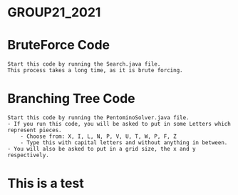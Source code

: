 # GROUP21_2021

# BruteForce Code
    Start this code by running the Search.java file.
    This process takes a long time, as it is brute forcing.

# Branching Tree Code
    Start this code by running the PentominoSolver.java file.
    - If you run this code, you will be asked to put in some Letters which represent pieces.
        - Choose from: X, I, L, N, P, V, U, T, W, P, F, Z
        - Type this with capital letters and without anything in between.
    - You will also be asked to put in a grid size, the x and y respectively.

# This is a test